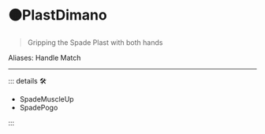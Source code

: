 # 🟠<motor>PlastDimano</motor>

> Gripping the Spade Plast with both hands

Aliases: Handle Match

---

<!-- =================================================== -->
<!-- =================================================== -->
<!-- =================================================== -->
<!-- =================================================== -->
<!-- =================================================== -->
::: details 🛠

- SpadeMuscleUp
- SpadePogo

:::
